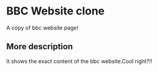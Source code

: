 # BBC Website clone

A copy of bbc website page!

## More description

It shows the exact content of the bbc website.Cool right?!!
